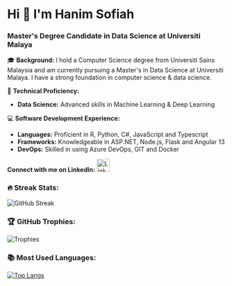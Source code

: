 # Hi 👋 I'm Hanim Sofiah

### Master's Degree Candidate in Data Science at Universiti Malaya
🎓 **Background:**
I hold a Computer Science degree from Universiti Sains Malaysia and am currently pursuing a Master's in Data Science at Universiti Malaya. I have a strong foundation in computer science & data science.

🔬 **Technical Proficiency:**
- **Data Science:** Advanced skills in Machine Learning & Deep Learning

💻 **Software Development Experience:**
- **Languages:** Proficient in R, Python, C#, JavaScript and Typescript
- **Frameworks:** Knowledgeable in ASP.NET, Node.js, Flask and Angular 13
- **DevOps:** Skilled in using Azure DevOps, GIT and Docker

**Connect with me on LinkedIn:**
[<img src="https://upload.wikimedia.org/wikipedia/commons/thumb/c/ca/LinkedIn_logo_initials.png/600px-LinkedIn_logo_initials.png" alt="LinkedIn" width="30" height="30">](https://www.linkedin.com/in/hanimsofiah/)

### 🔥 Streak Stats:
![GitHub Streak](https://github-readme-streak-stats.herokuapp.com/?user=sofiahanim&theme=onedark)

### 🏆 GitHub Trophies:
![Trophies](https://github-profile-trophy.vercel.app/?username=sofiahanim&theme=onedark)

### 📚 Most Used Languages:
[![Top Langs](https://github-readme-stats.vercel.app/api/top-langs/?username=sofiahanim&theme=onedark&layout=compact)](https://github.com/anuraghazra/github-readme-stats)

